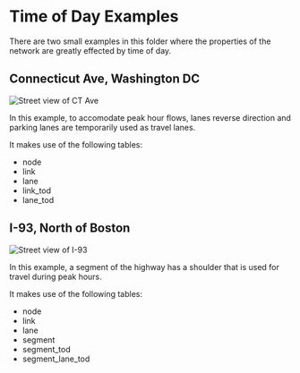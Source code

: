 # Time of Day Examples

There are two small examples in this folder where the properties of the network are greatly effected by time of day.

## Connecticut Ave, Washington DC

![Street view of CT Ave](https://github.com/zephyr-data-specs/GMNS/blob/updates/Images/CT_Ave_1.png)

In this example, to accomodate peak hour flows, lanes reverse direction and parking lanes are temporarily used as travel lanes. 

It makes use of the following tables: 
  - node
  - link
  - lane
  - link_tod
  - lane_tod

## I-93, North of Boston

![Street view of I-93](https://github.com/zephyr-data-specs/GMNS/blob/updates/Images/I-93_1.png)

In this example, a segment of the highway has a shoulder that is used for travel during peak hours.

It makes use of the following tables: 
  - node
  - link
  - lane
  - segment
  - segment_tod
  - segment_lane_tod

